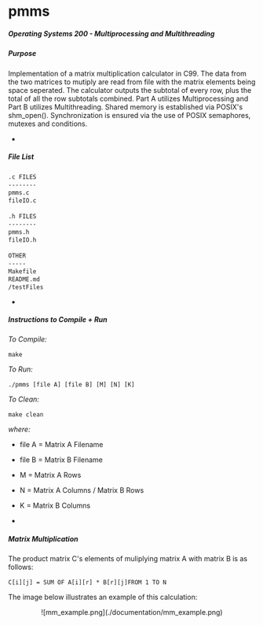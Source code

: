 # pmms

##### Operating Systems 200 - Multiprocessing and Multithreading 

##### Purpose

Implementation of a matrix multiplication calculator in C99. The data from the two matrices to mutiply are read from file with the matrix elements being space seperated. The calculator outputs the subtotal of every row, plus the total of all the row subtotals combined. Part A utilizes Multiprocessing and Part B utilizes Multithreading. Shared memory is established via POSIX's shm_open(). Synchronization is ensured via the use of POSIX semaphores, mutexes and conditions.
 
-
##### File List

	.c FILES
	--------
	pmms.c
	fileIO.c

	.h FILES
	--------
	pmms.h
	fileIO.h

	OTHER
	-----
	Makefile
	README.md
	/testFiles
	
-
##### Instructions to Compile + Run

*To Compile:*

	make

*To Run:*

	./pmms [file A] [file B] [M] [N] [K]
	
*To Clean:*

	make clean

*where:*  
  
- file A = Matrix A Filename
- file B = Matrix B Filename
- M = Matrix A Rows
- N = Matrix A Columns / Matrix B Rows
- K = Matrix B Columns	

-
##### Matrix Multiplication

The product matrix C's elements of muliplying matrix A with matrix B is as follows:

	C[i][j] = SUM OF A[i][r] * B[r][j]FROM 1 TO N

The image below illustrates an example of this calculation:

<center>
![mm_example.png](./documentation/mm_example.png)
</center>
